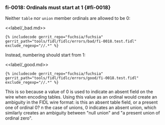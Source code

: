 ### fi-0018: Ordinals must start at 1 {#fi-0018}

Neither `table` nor `union` member ordinals are allowed to be 0:

<<label/_bad.md>>

```fidl
{% includecode gerrit_repo="fuchsia/fuchsia" gerrit_path="tools/fidl/fidlc/errors/bad/fi-0018.test.fidl" exclude_regexp="//.*" %}
```

Instead, numbering should start from 1:

<<label/_good.md>>

```fidl
{% includecode gerrit_repo="fuchsia/fuchsia" gerrit_path="tools/fidl/fidlc/errors/good/fi-0018.test.fidl" exclude_regexp="//.*" %}
```

This is so because a value of 0 is used to indicate an absent field on the wire
when encoding tables. Using this value as an ordinal would create an ambiguity
in the FIDL wire format: is this an absent table field, or a present one of
ordinal 0? n the case of unions, 0 indicates an absent union, which similarly
creates an ambiguity between "null union" and "a present union of ordinal zero".
